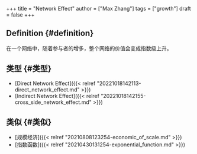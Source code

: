 +++
title = "Network Effect"
author = ["Max Zhang"]
tags = ["growth"]
draft = false
+++

## Definition {#definition}

在一个网络中，随着参与者的增多，整个网络的价值会变成指数级上升。


## 类型 {#类型}

-   [Direct Network Effect]({{< relref "20221018142113-direct_network_effect.md" >}})
-   [Indirect Network Effect]({{< relref "20221018142155-cross_side_network_effect.md" >}})


## 类似 {#类似}

-   [规模经济]({{< relref "20210808123254-economic_of_scale.md" >}})
-   [指数函数]({{< relref "20210430131254-exponential_function.md" >}})
